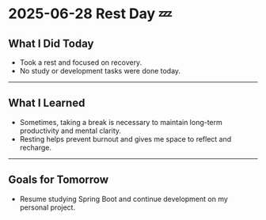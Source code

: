 # 2025-06-28 Rest Day 💤

## What I Did Today
- Took a rest and focused on recovery.
- No study or development tasks were done today.

---

## What I Learned
- Sometimes, taking a break is necessary to maintain long-term productivity and mental clarity.
- Resting helps prevent burnout and gives me space to reflect and recharge.

---

## Goals for Tomorrow
- Resume studying Spring Boot and continue development on my personal project.

